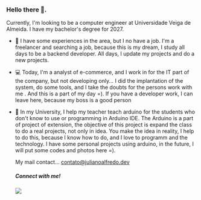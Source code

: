 ### Hello there 👋.
  Currently, I'm looking to be a computer engineer at Universidade Veiga de Almeida. I have my bachelor's degree for 2027.
  
- :closed_book:  I have some experiences in the area, but I no have a job. I'm a freelancer and searching a job, because this is my dream, I study all days to be a backend developer. All days, I update my projects and do a new projects.

- :computer: Today, I'm a analyst of e-commerce, and I work in for the IT part of the company, but not developing only... I did the implantation of the system, do some tools, and I take the doubts for the persons work with me . And this is a part of my day =). If you have a developer work, I can leave here, because my boss is a good person

- 🏫 In my University, I help my teacher teach arduino for the students who don't know to use or programming in Arduino IDE. The Arduino is a part of project of extension, the objective of this project is expand the class to do a real projects, not only in idea. You make the idea in reality, I help to do this, because I know how to do, and I love to programm and the technology. I have some personal projects using arduino, in the future, I will put some codes and photos here =).

  My mail contact... contato@julianoalfredo.dev

  ##### Connect with me!
  <a href='https://www.linkedin.com/in/juliano-de-almeida-3129b71ab/'>  <img src='https://img.shields.io/badge/LinkedIn-0077B5?style=for-the-badge&logo=linkedin&logoColor=white' /></a>
 
